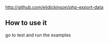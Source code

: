 http://github.com/elidickinson/php-export-data




## How to use it
go to test and run the examples
